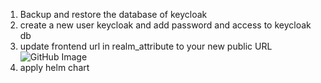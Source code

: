 1. Backup and restore the database of keycloak
2. create a new user keycloak and add password and access to keycloak db
3. update frontend url in realm_attribute to your new public URL
![GitHub Image](/keycloak/images/db_changes.png)
4. apply helm chart
